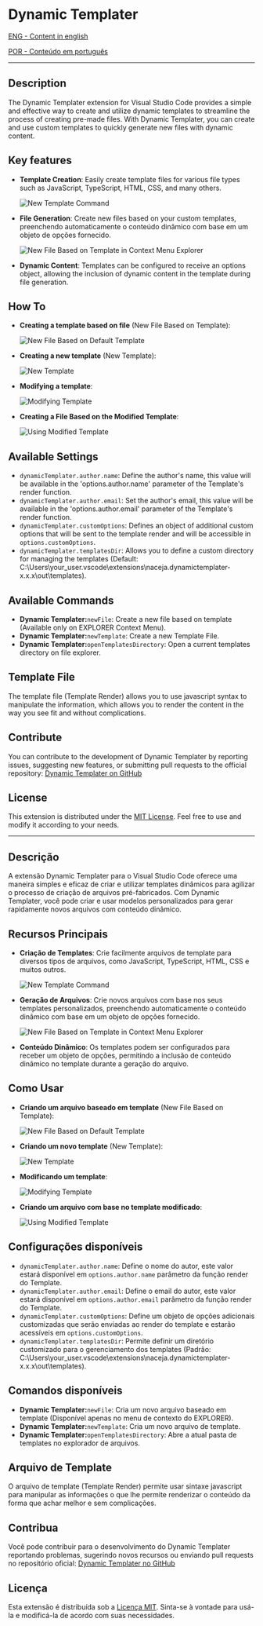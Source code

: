 # Dynamic Templater

[ENG - Content in english](#description)

[POR - Conteúdo em português](#descrição)

---

## Description

The Dynamic Templater extension for Visual Studio Code provides a simple and effective way to create and utilize dynamic templates to streamline the process of creating pre-made files. With Dynamic Templater, you can create and use custom templates to quickly generate new files with dynamic content.

## Key features

- **Template Creation**: Easily create template files for various file types such as JavaScript, TypeScript, HTML, CSS, and many others.

  ![New Template Command](static/demo/NewTemplateCommand.png)

- **File Generation**: Create new files based on your custom templates, preenchendo automaticamente o conteúdo dinâmico com base em um objeto de opções fornecido.

  ![New File Based on Template in Context Menu Explorer](static/demo/NewFileContextMenu.png)

- **Dynamic Content**: Templates can be configured to receive an options object, allowing the inclusion of dynamic content in the template during file generation.

## How To

- **Creating a template based on file** (New File Based on Template):

  ![New File Based on Default Template](static/demo/NewFileDefaultTemplate.gif)

- **Creating a new template** (New Template):

  ![New Template](static/demo/NewTemplate.gif)

- **Modifying a template**:

  ![Modifying Template](static/demo/ModifyingTemplate.gif)

- **Creating a File Based on the Modified Template**:

  ![Using Modified Template](static/demo/UsingModifiedTemplate.gif)

## Available Settings

- `dynamicTemplater.author.name`: Define the author's name, this value will be available in the 'options.author.name' parameter of the Template's render function.
- `dynamicTemplater.author.email`: Set the author's email, this value will be available in the 'options.author.email' parameter of the Template's render function.
- `dynamicTemplater.customOptions`: Defines an object of additional custom options that will be sent to the template render and will be accessible in `options.customOptions`.
- `dynamicTemplater.templatesDir`: Allows you to define a custom directory for managing the templates (Default: C:\Users\your_user\.vscode\extensions\naceja.dynamictemplater-x.x.x\out\templates).

## Available Commands

- **Dynamic Templater:**`newFile`: Create a new file based on template (Available only on EXPLORER Context Menu).
- **Dynamic Templater:**`newTemplate`: Create a new Template File.
- **Dynamic Templater:**`openTemplatesDirectory`: Open a current templates directory on file explorer.

## Template File

The template file (Template Render) allows you to use javascript syntax to manipulate the information, which allows you to render the content in the way you see fit and without complications.

## Contribute

You can contribute to the development of Dynamic Templater by reporting issues, suggesting new features, or submitting pull requests to the official repository: [Dynamic Templater on GitHub](https://github.com/MrNaceja/dynamic_templater)

## License

This extension is distributed under the [MIT License](https://opensource.org/licenses/MIT). Feel free to use and modify it according to your needs.

---

## Descrição

A extensão Dynamic Templater para o Visual Studio Code oferece uma maneira simples e eficaz de criar e utilizar templates dinâmicos para agilizar o processo de criação de arquivos pré-fabricados. Com Dynamic Templater, você pode criar e usar modelos personalizados para gerar rapidamente novos arquivos com conteúdo dinâmico.

## Recursos Principais

- **Criação de Templates**: Crie facilmente arquivos de template para diversos tipos de arquivos, como JavaScript, TypeScript, HTML, CSS e muitos outros.

  ![New Template Command](static/demo/NewTemplateCommand.png)

- **Geração de Arquivos**: Crie novos arquivos com base nos seus templates personalizados, preenchendo automaticamente o conteúdo dinâmico com base em um objeto de opções fornecido.

  ![New File Based on Template in Context Menu Explorer](static/demo/NewFileContextMenu.png)

- **Conteúdo Dinâmico**: Os templates podem ser configurados para receber um objeto de opções, permitindo a inclusão de conteúdo dinâmico no template durante a geração do arquivo.

## Como Usar

- **Criando um arquivo baseado em template** (New File Based on Template):

  ![New File Based on Default Template](static/demo/NewFileDefaultTemplate.gif)

- **Criando um novo template** (New Template):

  ![New Template](static/demo/NewTemplate.gif)

- **Modificando um template**:

  ![Modifying Template](static/demo/ModifyingTemplate.gif)

- **Criando um arquivo com base no template modificado**:

  ![Using Modified Template](static/demo/UsingModifiedTemplate.gif)

## Configurações disponíveis

- `dynamicTemplater.author.name`: Define o nome do autor, este valor estará disponível em `options.author.name` parâmetro da função render do Template.
- `dynamicTemplater.author.email`: Define o email do autor, este valor estará disponível em `options.author.email` parâmetro da função render do Template.
- `dynamicTemplater.customOptions`: Define um objeto de opções adicionais customizadas que serão enviadas ao render do template e estarão acessíveis em `options.customOptions`.
- `dynamicTemplater.templatesDir`: Permite definir um diretório customizado para o gerenciamento dos templates (Padrão: C:\Users\your_user\.vscode\extensions\naceja.dynamictemplater-x.x.x\out\templates).

## Comandos disponíveis

- **Dynamic Templater:**`newFile`: Cria um novo arquivo baseado em template (Disponível apenas no menu de contexto do EXPLORER).
- **Dynamic Templater:**`newTemplate`: Cria um novo arquivo de template.
- **Dynamic Templater:**`openTemplatesDirectory`: Abre a atual pasta de templates no explorador de arquivos.

## Arquivo de Template

O arquivo de template (Template Render) permite usar sintaxe javascript para manipular as informações o que lhe permite renderizar o conteúdo da forma que achar melhor e sem complicações.

## Contribua

Você pode contribuir para o desenvolvimento do Dynamic Templater reportando problemas, sugerindo novos recursos ou enviando pull requests no repositório oficial: [Dynamic Templater no GitHub](https://github.com/MrNaceja/dynamic_templater)

## Licença

Esta extensão é distribuída sob a [Licença MIT](https://opensource.org/licenses/MIT). Sinta-se à vontade para usá-la e modificá-la de acordo com suas necessidades.
